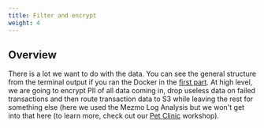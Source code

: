 ```yaml
---
title: Filter and encrypt
weight: 4
---
```


## Overview

There is a lot we want to do with the data.  You can see the general structure from the terminal output if you ran the Docker in the [first part](/transaction-to-s3/docs/create-pipeline).  At high level, we are going to encrypt PII of all data coming in, drop useless data on failed transactions and then route transaction data to S3 while leaving the rest for something else (here we used the Mezmo Log Analysis but we won't get into that here (to learn more, check out our [Pet Clinic](/pet-clinic/) workshop).


